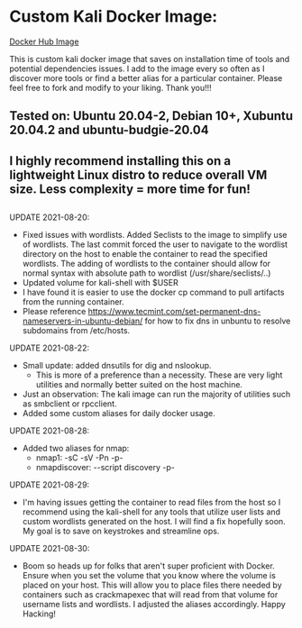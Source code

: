 # Custom Kali Docker Image:

[Docker Hub Image](https://hub.docker.com/repository/docker/fonalex45/project-repo-1)

This is custom kali docker image that saves on installation time of tools and potential dependencies issues. I add to the image every so often as I discover more tools or find a better alias for a particular container. Please feel free to fork and modify to your liking. Thank you!!! 

## Tested on: Ubuntu 20.04-2, Debian 10+, Xubuntu 20.04.2 and ubuntu-budgie-20.04

## I highly recommend installing this on a lightweight Linux distro to reduce overall VM size. Less complexity = more time for fun! 

## 

UPDATE 2021-08-20: 

- Fixed issues with wordlists. Added Seclists to the image to simplify use of wordlists. The last commit forced the user to navigate to the wordlist directory on the host to enable the container to read the specified wordlists. The adding of wordlists to the container should allow for normal syntax with absolute path to wordlist (/usr/share/seclists/..)
- Updated volume for kali-shell with $USER
- I have found it is easier to use the docker cp command to pull artifacts from the running container. 
- Please reference https://www.tecmint.com/set-permanent-dns-nameservers-in-ubuntu-debian/ for how to fix dns in unbuntu to resolve subdomains from /etc/hosts. 


UPDATE 2021-08-22:
- Small update: added dnsutils for dig and nslookup. 
  - This is more of a preference than a necessity. These are very light utilities and normally better suited on the host machine.
- Just an observation: The kali image can run the majority of utilities such as smbclient or rpcclient. 
- Added some custom aliases for daily docker usage. 

UPDATE 2021-08-28:
- Added two aliases for nmap:
  - nmap1: -sC -sV -Pn -p- 
  - nmapdiscover: --script discovery -p-
  

UPDATE 2021-08-29:
- I'm having issues getting the container to read files from the host so I recommend using the kali-shell for any tools that utilize user lists and custom wordlists generated on     the host. I will find a fix hopefully soon. My goal is to save on keystrokes and streamline ops.

UPDATE 2021-08-30:
- Boom so heads up for folks that aren't super proficient with Docker. Ensure when you set the volume that you know where the volume is placed on your host. This will allow you to place files there needed by containers such as crackmapexec that will read from that volume for username lists and wordlists. I adjusted the aliases accordingly. Happy Hacking!
